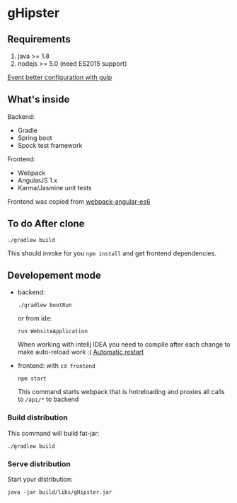 # gHipster

## Requirements

  1. java >= 1.8
  2. nodejs >= 5.0 (need ES2015 support)


  [Event better configuration with gulp](https://michael-bull.com/blog/2015/09/29/deployment-ready-websites-with-spring-boot)

## What's inside

 Backend:
  * Gradle
  * Spring boot
  * Spock test framework

Frontend:
  * Webpack
  * AngularJS 1.x
  * Karma/Jasmine unit tests

Frontend was copied from [webpack-angular-es6](https://github.com/hanskoff/webpack-angular-es6)

## To do After clone

    ./gradlew build

  This should invoke for you `npm install` and get frontend dependencies.

## Developement mode

  * backend:

        ./gradlew bootRun

      or from ide:

        run WebsiteApplication

       When working with intelij IDEA you need to compile after each change to make auto-reload work :(
       [Automatic restart](http://docs.spring.io/spring-boot/docs/current/reference/html/using-boot-devtools.html#using-boot-devtools-restart)
  * frontend: with `cd frontend`

        npm start

      This command starts webpack that is hotreloading and proxies all calls to `/api/*` to backend


### Build distribution
This command will build fat-jar:

    ./gradlew build

### Serve distribution
Start your distribution:

    java -jar build/libs/gHipster.jar

